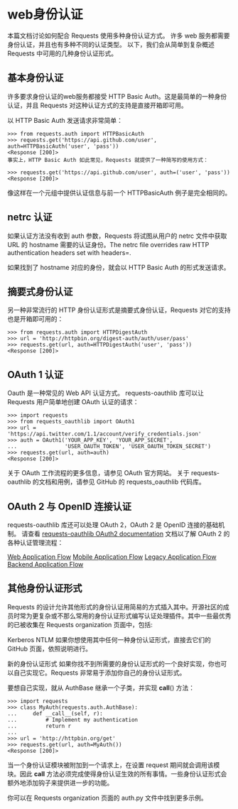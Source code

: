 # web身份认证


本篇文档讨论如何配合 Requests 使用多种身份认证方式。
许多 web 服务都需要身份认证，并且也有多种不同的认证类型。 以下，我们会从简单到复杂概述 Requests 中可用的几种身份认证形式。

## 基本身份认证
许多要求身份认证的web服务都接受 HTTP Basic Auth。这是最简单的一种身份认证，并且 Requests 对这种认证方式的支持是直接开箱即可用。

以 HTTP Basic Auth 发送请求非常简单：

```
>>> from requests.auth import HTTPBasicAuth
>>> requests.get('https://api.github.com/user', auth=HTTPBasicAuth('user', 'pass'))
<Response [200]>
事实上，HTTP Basic Auth 如此常见，Requests 就提供了一种简写的使用方式：

>>> requests.get('https://api.github.com/user', auth=('user', 'pass'))
<Response [200]>
```
像这样在一个元组中提供认证信息与前一个 HTTPBasicAuth 例子是完全相同的。

## netrc 认证
如果认证方法没有收到 auth 参数，Requests 将试图从用户的 netrc 文件中获取 URL 的 hostname 需要的认证身份。The netrc file overrides raw HTTP authentication headers set with headers=.

如果找到了 hostname 对应的身份，就会以 HTTP Basic Auth 的形式发送请求。

## 摘要式身份认证
另一种非常流行的 HTTP 身份认证形式是摘要式身份认证，Requests 对它的支持也是开箱即可用的：
```
>>> from requests.auth import HTTPDigestAuth
>>> url = 'http://httpbin.org/digest-auth/auth/user/pass'
>>> requests.get(url, auth=HTTPDigestAuth('user', 'pass'))
<Response [200]>
```
## OAuth 1 认证
Oauth 是一种常见的 Web API 认证方式。 requests-oauthlib 库可以让 Requests 用户简单地创建 OAuth 认证的请求：

```
>>> import requests
>>> from requests_oauthlib import OAuth1
>>> url = 'https://api.twitter.com/1.1/account/verify_credentials.json'
>>> auth = OAuth1('YOUR_APP_KEY', 'YOUR_APP_SECRET',
...               'USER_OAUTH_TOKEN', 'USER_OAUTH_TOKEN_SECRET')
>>> requests.get(url, auth=auth)
<Response [200]>
```
关于 OAuth 工作流程的更多信息，请参见 OAuth 官方网站。 关于 requests-oauthlib 的文档和用例，请参见 GitHub 的 requests_oauthlib 代码库。

## OAuth 2 与 OpenID 连接认证
requests-oauthlib 库还可以处理 OAuth 2，OAuth 2 是 OpenID 连接的基础机制。 请查看 [requests-oauthlib OAuth2 documentation](http://requests-oauthlib.readthedocs.io/en/latest/oauth2_workflow.html) 文档以了解 OAuth 2 的各种认证管理流程：

[Web Application Flow](http://requests-oauthlib.readthedocs.io/en/latest/oauth2_workflow.html#web-application-flow)
[Mobile Application Flow](http://requests-oauthlib.readthedocs.io/en/latest/oauth2_workflow.html#mobile-application-flow)
[Legacy Application Flow](http://requests-oauthlib.readthedocs.io/en/latest/oauth2_workflow.html#legacy-application-flow)
[Backend Application Flow](http://requests-oauthlib.readthedocs.io/en/latest/oauth2_workflow.html#backend-application-flow)
## 其他身份认证形式
Requests 的设计允许其他形式的身份认证用简易的方式插入其中。开源社区的成员时常为更复杂或不那么常用的身份认证形式编写认证处理插件。其中一些最优秀的已被收集在 Requests organization 页面中，包括:

Kerberos
NTLM
如果你想使用其中任何一种身份认证形式，直接去它们的 GitHub 页面，依照说明进行。

新的身份认证形式
如果你找不到所需要的身份认证形式的一个良好实现，你也可以自己实现它。Requests 非常易于添加你自己的身份认证形式。

要想自己实现，就从 AuthBase 继承一个子类，并实现 __call__() 方法：
```
>>> import requests
>>> class MyAuth(requests.auth.AuthBase):
...     def __call__(self, r):
...         # Implement my authentication
...         return r
...
>>> url = 'http://httpbin.org/get'
>>> requests.get(url, auth=MyAuth())
<Response [200]>
```
当一个身份认证模块被附加到一个请求上，在设置 request 期间就会调用该模块。因此 __call__ 方法必须完成使得身份认证生效的所有事情。一些身份认证形式会额外地添加钩子来提供进一步的功能。

你可以在 Requests organization 页面的 auth.py 文件中找到更多示例。